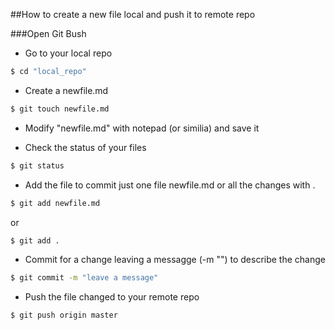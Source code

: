 ##How to create a new file local and push it to remote repo

###Open Git Bush

 * Go to your local repo

```sh
$ cd "local_repo"
```
 * Create a newfile.md

```sh
$ git touch newfile.md
```
 * Modify "newfile.md" with notepad (or similia) and save it

 * Check the status of your files

```sh
$ git status
```
 * Add the file to commit just one file newfile.md or all the changes with .

```sh
$ git add newfile.md
```
or

```sh
$ git add .
```
 * Commit for a change leaving a messagge (-m "") to describe the change

```sh
$ git commit -m "leave a message"
```
 * Push the file changed to your remote repo

```sh
$ git push origin master
```


